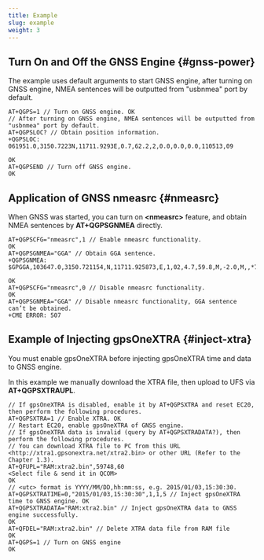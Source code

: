 ```yaml
---
title: Example
slug: example
weight: 3
---
```


<!-- cspell:words usbnmea nmeasrc GPGGA -->

## Turn On and Off the GNSS Engine {#gnss-power}

The example uses default arguments to start GNSS engine,
after turning on GNSS engine,
NMEA sentences will be outputted from "usbnmea" port by default.

```at
AT+QGPS=1 // Turn on GNSS engine. OK
// After turning on GNSS engine, NMEA sentences will be outputted from "usbnmea" port by default.
AT+QGPSLOC? // Obtain position information.
+QGPSLOC: 061951.0,3150.7223N,11711.9293E,0.7,62.2,2,0.0,0.0,0.0,110513,09

OK
AT+QGPSEND // Turn off GNSS engine.
OK
```

## Application of GNSS nmeasrc {#nmeasrc}

When GNSS was started, you can turn on **\<nmeasrc>** feature, and obtain NMEA sentences by **AT+QGPSGNMEA** directly.

```at
AT+QGPSCFG="nmeasrc",1 // Enable nmeasrc functionality.
OK
AT+QGPSGNMEA="GGA" // Obtain GGA sentence.
+QGPSGNMEA: $GPGGA,103647.0,3150.721154,N,11711.925873,E,1,02,4.7,59.8,M,-2.0,M,,*77

OK
AT+QGPSCFG="nmeasrc",0 // Disable nmeasrc functionality.
OK
AT+QGPSGNMEA="GGA" // Disable nmeasrc functionality, GGA sentence can’t be obtained.
+CME ERROR: 507
```

## Example of Injecting gpsOneXTRA {#inject-xtra}

You must enable gpsOneXTRA before injecting gpsOneXTRA time and data to GNSS engine.

In this example we manually download the XTRA file, then upload to UFS via **AT+QGPSXTRAUPL**.

```at
// If gpsOneXTRA is disabled, enable it by AT+QGPSXTRA and reset EC20, then perform the following procedures.
AT+QGPSXTRA=1 // Enable XTRA. OK
// Restart EC20, enable gpsOneXTRA of GNSS engine.
// If gpsOneXTRA data is invalid (query by AT+QGPSXTRADATA?), then perform the following procedures.
// You can download XTRA file to PC from this URL <http://xtra1.gpsonextra.net/xtra2.bin> or other URL (Refer to the Chapter 1.3).
AT+QFUPL="RAM:xtra2.bin",59748,60
<Select file & send it in QCOM>
OK
// <utc> format is YYYY/MM/DD,hh:mm:ss, e.g. 2015/01/03,15:30:30.
AT+QGPSXTRATIME=0,"2015/01/03,15:30:30",1,1,5 // Inject gpsOneXTRA time to GNSS engine. OK
AT+QGPSXTRADATA="RAM:xtra2.bin" // Inject gpsOneXTRA data to GNSS engine successfully.
OK
AT+QFDEL="RAM:xtra2.bin" // Delete XTRA data file from RAM file
OK
AT+QGPS=1 // Turn on GNSS engine
OK
```
